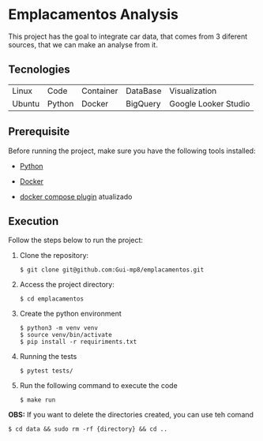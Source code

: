# Emplacamentos Analysis

This project has the goal to integrate car data, that comes from 3 diferent sources, that we can make an analyse from it.

## Tecnologies
<table>
    <tr>
        <td>Linux</td>
        <td>Code</td>
        <td>Container</td>
        <td>DataBase</td>
        <td>Visualization</td>
    </tr>
    <tr>
        <td>Ubuntu</td>
        <td>Python</td>
        <td>Docker</td>
        <td>BigQuery</td>
        <td>Google Looker Studio</td>
    </tr>
</table>

## Prerequisite

Before running the project, make sure you have the following tools installed:

- [Python](https://www.python.org/downloads/)

- [Docker](https://docs.docker.com/engine/install/ubuntu/)

- [docker compose plugin](https://docs.docker.com/compose/install/linux/#install-using-the-repository) atualizado

## Execution

Follow the steps below to run the project:

1. Clone the repository:

    ```
    $ git clone git@github.com:Gui-mp8/emplacamentos.git
    ```

2. Access the project directory:

    ```
    $ cd emplacamentos
    ```
3. Create the python environment

    ```
    $ python3 -m venv venv
    $ source venv/bin/activate
    $ pip install -r requiriments.txt
    ```

4. Running the tests

    ```
    $ pytest tests/
    ```
5. Run the following command to execute the code

    ```
    $ make run
    ```

**OBS:** If you want to delete the directories created, you can use teh comand
```
$ cd data && sudo rm -rf {directory} && cd ..
```